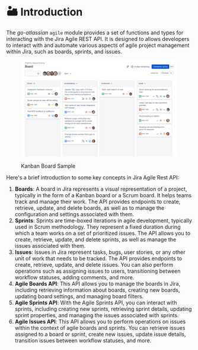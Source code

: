 # 🏜 Introduction

The _go-atlassian_ `agile` module provides a set of functions and types for interacting with the Jira Agile REST API. It is designed to allows developers to interact with and automate various aspects of agile project management within Jira, such as boards, sprints, and issues.

<figure><img src="../.gitbook/assets/image (2).png" alt=""><figcaption><p>Kanban Board Sample</p></figcaption></figure>

Here's a brief introduction to some key concepts in Jira Agile Rest API:

1. **Boards**: A board in Jira represents a visual representation of a project, typically in the form of a Kanban board or a Scrum board. It helps teams track and manage their work. The API provides endpoints to create, retrieve, update, and delete boards, as well as to manage the configuration and settings associated with them.
2. **Sprints**: Sprints are time-boxed iterations in agile development, typically used in Scrum methodology. They represent a fixed duration during which a team works on a set of prioritized issues. The API allows you to create, retrieve, update, and delete sprints, as well as manage the issues associated with them.
3. **Issues**: Issues in Jira represent tasks, bugs, user stories, or any other unit of work that needs to be tracked. The API provides endpoints to create, retrieve, update, and delete issues. You can also perform operations such as assigning issues to users, transitioning between workflow statuses, adding comments, and more.
4. **Agile Boards API**: This API allows you to manage the boards in Jira, including retrieving information about boards, creating new boards, updating board settings, and managing board filters.
5. **Agile Sprints API**: With the Agile Sprints API, you can interact with sprints, including creating new sprints, retrieving sprint details, updating sprint properties, and managing the issues associated with sprints.
6. **Agile Issues API**: This API allows you to perform operations on issues within the context of agile boards and sprints. You can retrieve issues assigned to a board or sprint, create new issues, update issue details, transition issues between workflow statuses, and more.
